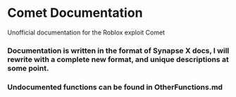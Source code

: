 # Comet Documentation
Unofficial documentation for the Roblox exploit Comet

### Documentation is written in the format of Synapse X docs, I will rewrite with a complete new format, and unique descriptions at some point.

### Undocumented functions can be found in OtherFunctions.md
